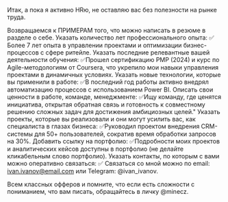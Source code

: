 Итак, а пока я активно HRю, не оставляю вас без полезности на рынке труда.

Возвращаемся к ПРИМЕРАМ того, что можно написать в резюме в разделе о себе. 
Указать количество лет профессионального опыта:
✅ Более 7 лет опыта в управлении проектами и оптимизации бизнес-процессов с сфере ритейле.
Указать последние релевантные вашей деятельности обучения:
✅Прошел сертификацию PMP (2024) и курс по Agile-методологиям от Coursera, что укрепило мои навыки управления проектами в динамичных условиях.
Указать новые технологии, которые вы применили в работе:
✅В последний год работы активно внедрял автоматизацию процессов с использованием Power BI.
Описать свои ценности в работе, команде, менеджменте:
✅Ищу команду, где ценятся инициатива, открытая обратная связь и готовность к совместному решению сложных задач для достижения амбициозных целей."
Указать проекты, которые вы реализовали и они могут усилить вас, как специалиста в глазах бизнеса:
✅Руководил проектом внедрения CRM-системы для 50+ пользователей, сократив время обработки запросов на 30%.
Добавить ссылку на портфолио:
✅Подробности моих проектов и аналитических кейсов доступны в портфолио (не делайте кликабельным слово портфолио).
Указать контакты, по которым с вами можно оперативно связаться:
✅ Связаться со мной можно по email: ivan.ivanov@email.com или Telegram: @ivan_ivanov.

Всем классных офферов и помните, что если есть сложности с пониманием, что вам писать, обращайтесь в личку @minecz.